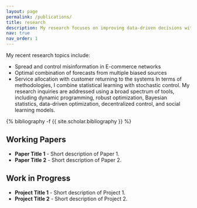 ```yaml
---
layout: page
permalink: /publications/
title: research
description: My research focuses on improving data-driven decisions with application particularly in healthcare and revenue management. 
nav: true
nav_order: 1
---
```

<!-- _pages/publications.md -->
My recent research topics include:
-	Spread and control misinformation in E-commerce networks 
-	 Optimal combination of forecasts from multiple biased sources
-	Service allocation with customer returning to the systems
In terms of methodologies, I combine statistical learning with stochastic control. My research inquiries are addressed using a broad spectrum of tools, including dynamic programming, robust optimization, Bayesian statistics, data-driven optimization, decentralized control, and social learning models.



<div class="publications">

{% bibliography -f {{ site.scholar.bibliography }} %}

</div>

<div class="working-papers">
    <h2>Working Papers</h2>
    <ul>
        <li>
            <strong>Paper Title 1</strong> - Short description of Paper 1.
        </li>
        <li>
            <strong>Paper Title 2</strong> - Short description of Paper 2.
        </li>
        <!-- Add more papers as needed -->
    </ul>
</div>

<div class="work-in-progress">
    <h2>Work in Progress</h2>
    <ul>
        <li>
            <strong>Project Title 1</strong> - Short description of Project 1.
        </li>
        <li>
            <strong>Project Title 2</strong> - Short description of Project 2.
        </li>
        <!-- Add more projects as needed -->
    </ul>
</div>
